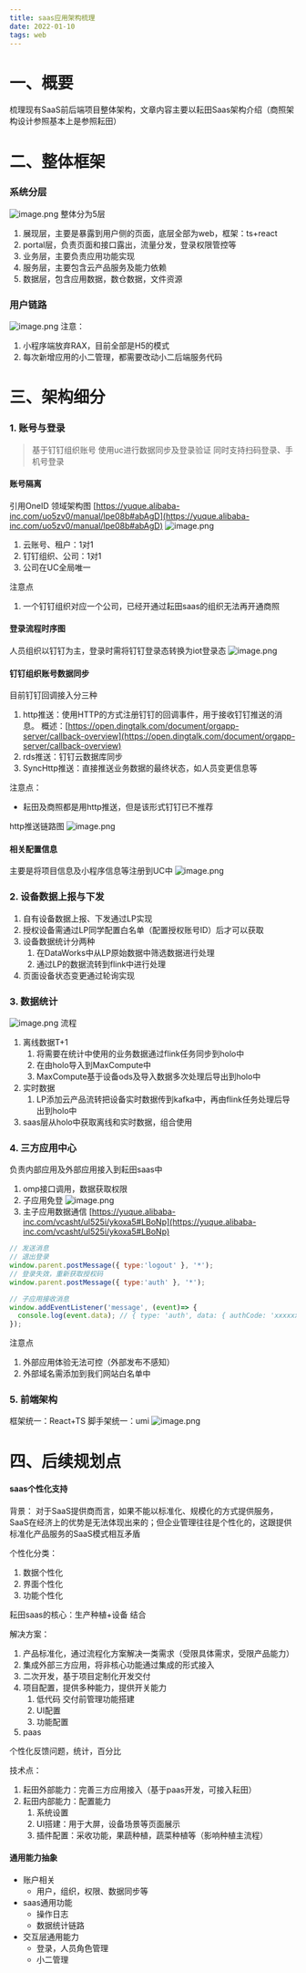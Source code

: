 ```yaml
---
title: saas应用架构梳理
date: 2022-01-10
tags: web
---
```


# 一、概要

梳理现有SaaS前后端项目整体架构，文章内容主要以耘田Saas架构介绍（商照架构设计参照基本上是参照耘田）

# 二、整体框架

### 系统分层

![image.png](https://intranetproxy.alipay.com/skylark/lark/0/2022/png/323891/1650425008623-645f9828-88b0-4dbf-a9e2-1399c7e3429c.png#clientId=u97670abb-a0ec-4&crop=0&crop=0&crop=1&crop=1&from=paste&height=530&id=u2964c594&margin=%5Bobject%20Object%5D&name=image.png&originHeight=1060&originWidth=1822&originalType=binary&ratio=1&rotation=0&showTitle=false&size=321714&status=done&style=none&taskId=u394d1493-cbc0-4b04-ad1c-949d3faf997&title=&width=911#id=u6iCe&originHeight=1060&originWidth=1822&originalType=binary&ratio=1&rotation=0&showTitle=false&status=done&style=none&title=)
整体分为5层

1. 展现层，主要是暴露到用户侧的页面，底层全部为web，框架：ts+react
2. portal层，负责页面和接口露出，流量分发，登录权限管控等
3. 业务层，主要负责应用功能实现
4. 服务层，主要包含云产品服务及能力依赖
5. 数据层，包含应用数据，数仓数据，文件资源

### 用户链路

![image.png](https://intranetproxy.alipay.com/skylark/lark/0/2022/png/323891/1650960717861-4f4d67bc-9ced-4df6-82d6-2513b7266348.png#clientId=ud8c386b1-78a1-4&crop=0&crop=0&crop=1&crop=1&from=paste&height=614&id=u875136fd&margin=%5Bobject%20Object%5D&name=image.png&originHeight=614&originWidth=1812&originalType=binary&ratio=1&rotation=0&showTitle=false&size=244695&status=done&style=none&taskId=u0701d8ef-9dfc-4ee6-8174-48fbbb632ff&title=&width=1812#id=Kegdg&originHeight=614&originWidth=1812&originalType=binary&ratio=1&rotation=0&showTitle=false&status=done&style=none&title=)
注意：

1. 小程序端放弃RAX，目前全部是H5的模式
2. 每次新增应用的小二管理，都需要改动小二后端服务代码

# 三、架构细分

### 1. 账号与登录

> 基于钉钉组织账号
使用uc进行数据同步及登录验证
同时支持扫码登录、手机号登录


#### 账号隔离

引用OneID 领域架构图 [https://yuque.alibaba-inc.com/uo5zv0/manual/lpe08b#abAgD](https://yuque.alibaba-inc.com/uo5zv0/manual/lpe08b#abAgD)
![image.png](https://intranetproxy.alipay.com/skylark/lark/0/2022/png/323891/1650434913170-dd6b2da3-906e-48b5-8f40-fb6794fd5d22.png#clientId=ucd53e42a-b301-4&crop=0&crop=0&crop=1&crop=1&from=paste&height=850&id=Hfp1P&margin=%5Bobject%20Object%5D&name=image.png&originHeight=850&originWidth=1718&originalType=binary&ratio=1&rotation=0&showTitle=false&size=491165&status=done&style=none&taskId=uc5028d8c-96b2-4c52-a72f-78f6ea09c49&title=&width=1718#id=D1uSb&originHeight=850&originWidth=1718&originalType=binary&ratio=1&rotation=0&showTitle=false&status=done&style=none&title=)

1. 云账号、租户：1对1
2. 钉钉组织、公司：1对1
3. 公司在UC全局唯一

注意点

1. 一个钉钉组织对应一个公司，已经开通过耘田saas的组织无法再开通商照

#### 登录流程时序图

人员组织以钉钉为主，登录时需将钉钉登录态转换为iot登录态
![image.png](https://intranetproxy.alipay.com/skylark/lark/0/2022/png/323891/1650438700366-07531308-ff2d-496e-b72f-9122b0cc0a26.png#clientId=ucd53e42a-b301-4&crop=0&crop=0&crop=1&crop=1&from=paste&height=527&id=u5ab0d831&margin=%5Bobject%20Object%5D&name=image.png&originHeight=1054&originWidth=962&originalType=binary&ratio=1&rotation=0&showTitle=false&size=148212&status=done&style=none&taskId=u5ded86fd-b614-4f19-be81-0d81cf94127&title=&width=481#id=d3iMi&originHeight=1054&originWidth=962&originalType=binary&ratio=1&rotation=0&showTitle=false&status=done&style=none&title=)

#### 钉钉组织账号数据同步

目前钉钉回调接入分三种

1. http推送：使用HTTP的方式注册钉钉的回调事件，用于接收钉钉推送的消息。
概述：[https://open.dingtalk.com/document/orgapp-server/callback-overview](https://open.dingtalk.com/document/orgapp-server/callback-overview)
2. rds推送：钉钉云数据库同步
3. SyncHttp推送：直接推送业务数据的最终状态，如人员变更信息等

注意点：

- 耘田及商照都是用http推送，但是该形式钉钉已不推荐

http推送链路图
![image.png](https://intranetproxy.alipay.com/skylark/lark/0/2022/png/323891/1649325444273-03d60f97-314c-4944-9b72-daf54aad5b6a.png#clientId=uab32f6f0-df9f-4&crop=0&crop=0&crop=1&crop=1&from=paste&height=671&id=FixmX&margin=%5Bobject%20Object%5D&name=image.png&originHeight=1342&originWidth=1238&originalType=binary&ratio=1&rotation=0&showTitle=false&size=385674&status=done&style=none&taskId=u7faf2b21-e5f6-403b-a92a-9b043cadb48&title=&width=619#id=X5mfc&originHeight=1342&originWidth=1238&originalType=binary&ratio=1&rotation=0&showTitle=false&status=done&style=none&title=)

#### 相关配置信息

主要是将项目信息及小程序信息等注册到UC中
![image.png](https://intranetproxy.alipay.com/skylark/lark/0/2022/png/323891/1649325460907-622882a1-ccb6-4b80-b400-3230735e82cb.png#clientId=uab32f6f0-df9f-4&crop=0&crop=0&crop=1&crop=1&from=paste&height=324&id=lsCiw&margin=%5Bobject%20Object%5D&name=image.png&originHeight=648&originWidth=1536&originalType=binary&ratio=1&rotation=0&showTitle=false&size=234499&status=done&style=none&taskId=ubf49d9d6-0d54-42c8-a4da-a34aa8555b1&title=&width=768#id=BTUrt&originHeight=648&originWidth=1536&originalType=binary&ratio=1&rotation=0&showTitle=false&status=done&style=none&title=)

### 2. 设备数据上报与下发

1. 自有设备数据上报、下发通过LP实现
2. 授权设备需通过LP同学配置白名单（配置授权账号ID）后才可以获取
3. 设备数据统计分两种 
   1. 在DataWorks中从LP原始数据中筛选数据进行处理
   2. 通过LP的数据流转到flink中进行处理
4. 页面设备状态变更通过轮询实现

### 3. 数据统计

![image.png](https://intranetproxy.alipay.com/skylark/lark/0/2022/png/323891/1650439432482-36d42358-4512-4f67-8b28-f0dc6a1b4bb9.png#clientId=ucd53e42a-b301-4&crop=0&crop=0&crop=1&crop=1&from=paste&height=343&id=x7YMx&margin=%5Bobject%20Object%5D&name=image.png&originHeight=686&originWidth=1636&originalType=binary&ratio=1&rotation=0&showTitle=false&size=201033&status=done&style=none&taskId=u991e3bda-7d43-4524-a4aa-cbd73b5c032&title=&width=818#id=tupde&originHeight=686&originWidth=1636&originalType=binary&ratio=1&rotation=0&showTitle=false&status=done&style=none&title=)
流程

1. 离线数据T+1 
   1. 将需要在统计中使用的业务数据通过flink任务同步到holo中
   2. 在由holo导入到MaxCompute中
   3. MaxCompute基于设备ods及导入数据多次处理后导出到holo中
2. 实时数据 
   1. LP添加云产品流转把设备实时数据传到kafka中，再由flink任务处理后导出到holo中
3. saas层从holo中获取离线和实时数据，组合使用

### 4. 三方应用中心

负责内部应用及外部应用接入到耘田saas中

1. omp接口调用，数据获取权限
2. 子应用免登
![image.png](https://intranetproxy.alipay.com/skylark/lark/0/2022/png/323891/1650781536731-3730ecbe-09a9-4b1c-bd13-be54e70b9e6f.png#clientId=u390ae3e4-a55a-4&crop=0&crop=0&crop=1&crop=1&from=paste&height=360&id=u8843715e&margin=%5Bobject%20Object%5D&name=image.png&originHeight=1062&originWidth=1166&originalType=binary&ratio=1&rotation=0&showTitle=false&size=263307&status=done&style=none&taskId=uc7196fc8-5714-4ee2-b598-62964453a91&title=&width=395#id=Wgfvl&originHeight=1062&originWidth=1166&originalType=binary&ratio=1&rotation=0&showTitle=false&status=done&style=none&title=)
3. 主子应用数据通信 [https://yuque.alibaba-inc.com/vcasht/ul525i/ykoxa5#LBoNp](https://yuque.alibaba-inc.com/vcasht/ul525i/ykoxa5#LBoNp)

```javascript
// 发送消息
// 退出登录
window.parent.postMessage({ type:'logout' }, '*');
// 登录失效，重新获取授权码
window.parent.postMessage({ type:'auth' }, '*');

// 子应用接收消息
window.addEventListener('message', (event)=> { 
  console.log(event.data); // { type: 'auth', data: { authCode: 'xxxxxxx' } }
});
```

注意点

1. 外部应用体验无法可控（外部发布不感知）
2. 外部域名需添加到我们网站白名单中

### 5. 前端架构

框架统一：React+TS
脚手架统一：umi
![image.png](https://intranetproxy.alipay.com/skylark/lark/0/2022/png/323891/1650781956100-e6d1daf7-4372-4922-9d1b-7b3059cd375f.png#clientId=u390ae3e4-a55a-4&crop=0&crop=0&crop=1&crop=1&from=paste&height=412&id=uf81da232&margin=%5Bobject%20Object%5D&name=image.png&originHeight=824&originWidth=1796&originalType=binary&ratio=1&rotation=0&showTitle=false&size=193478&status=done&style=none&taskId=u7a87e435-34c1-44e0-b6e2-5612939df5c&title=&width=898#id=V4cQU&originHeight=824&originWidth=1796&originalType=binary&ratio=1&rotation=0&showTitle=false&status=done&style=none&title=)

# 四、后续规划点

#### saas个性化支持

背景：
对于SaaS提供商而言，如果不能以标准化、规模化的方式提供服务，SaaS在经济上的优势是无法体现出来的；但企业管理往往是个性化的，这跟提供标准化产品服务的SaaS模式相互矛盾

个性化分类：

1. 数据个性化
2. 界面个性化
3. 功能个性化

耘田saas的核心：生产种植+设备 结合

解决方案：

1. 产品标准化，通过流程化方案解决一类需求（受限具体需求，受限产品能力）
2. 集成外部三方应用，将非核心功能通过集成的形式接入
3. 二次开发，基于项目定制化开发交付
4. 项目配置，提供多种能力，提供开关能力 
   1. 低代码 交付前管理功能搭建
   2. UI配置
   3. 功能配置
5. paas

个性化反馈问题，统计，百分比

技术点：

1. 耘田外部能力：完善三方应用接入（基于paas开发，可接入耘田）
2. 耘田内部能力：配置能力 
   1. 系统设置
   2. UI搭建：用于大屏，设备场景等页面展示
   3. 插件配置：采收功能，果蔬种植，蔬菜种植等（影响种植主流程）

#### 通用能力抽象

- 账户相关 
   - 用户，组织，权限、数据同步等
- saas通用功能 
   - 操作日志
   - 数据统计链路
- 交互层通用能力 
   - 登录，人员角色管理
   - 小二管理
